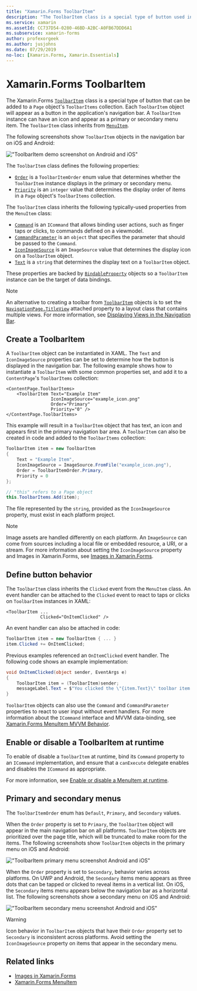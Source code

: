 ```yaml
---
title: "Xamarin.Forms ToolbarItem"
description: "The ToolbarItem class is a special type of button used in an application's navigation bar."
ms.service: xamarin
ms.assetId: CC737D54-0280-46BD-A2BC-A0FB67DDD6A1
ms.subservice: xamarin-forms
author: profexorgeek
ms.author: jusjohns
ms.date: 07/29/2019
no-loc: [Xamarin.Forms, Xamarin.Essentials]
---
```


# Xamarin.Forms ToolbarItem

The Xamarin.Forms [`ToolbarItem`](xref:Xamarin.Forms.ToolbarItem) class is a special type of button that can be added to a `Page` object's `ToolbarItems` collection. Each `ToolbarItem` object will appear as a button in the application's navigation bar. A `ToolbarItem` instance can have an icon and appear as a primary or secondary menu item. The `ToolbarItem` class inherits from [`MenuItem`](xref:Xamarin.Forms.MenuItem).

The following screenshots show `ToolbarItem` objects in the navigation bar on iOS and Android:

!["ToolbarItem demo screenshot on Android and iOS"](toolbaritem-images/toolbaritem-device-screenshot.png "ToolbarItem demo screenshot on Android and iOS")

The `ToolbarItem` class defines the following properties:

* [`Order`](xref:Xamarin.Forms.ToolbarItem.Order) is a `ToolbarItemOrder` enum value that determines whether the `ToolbarItem` instance displays in the primary or secondary menu.
* [`Priority`](xref:Xamarin.Forms.ToolbarItem.Priority) is an `integer` value that determines the display order of items in a `Page` object's `ToolbarItems` collection.

The `ToolbarItem` class inherits the following typically-used properties from the `MenuItem` class:

* [`Command`](xref:Xamarin.Forms.MenuItem.Command) is an `ICommand` that allows binding user actions, such as finger taps or clicks, to commands defined on a viewmodel.
* [`CommandParameter`](xref:Xamarin.Forms.MenuItem.CommandParameter) is an `object` that specifies the parameter that should be passed to the `Command`.
* [`IconImageSource`](xref:Xamarin.Forms.MenuItem.IconImageSource) is an `ImageSource` value that determines the display icon on a `ToolbarItem` object.
* [`Text`](xref:Xamarin.Forms.MenuItem.Text) is a `string` that determines the display text on a `ToolbarItem` object.

These properties are backed by [`BindableProperty`](xref:Xamarin.Forms.BindableProperty) objects so a `ToolbarItem` instance can be the target of data bindings.

> [!NOTE]
> An alternative to creating a toolbar from [`ToolbarItem`](xref:Xamarin.Forms.ToolbarItem) objects is to set the [`NavigationPage.TitleView`](xref:Xamarin.Forms.NavigationPage.TitleViewProperty) attached property to a layout class that contains multiple views. For more information, see [Displaying Views in the Navigation Bar](~/xamarin-forms/app-fundamentals/navigation/hierarchical.md#displaying-views-in-the-navigation-bar).

## Create a ToolbarItem

A `ToolbarItem` object can be instantiated in XAML. The `Text` and `IconImageSource` properties can be set to determine how the button is displayed in the navigation bar. The following example shows how to instantiate a `ToolbarItem` with some common properties set, and add it to a `ContentPage`'s `ToolbarItems` collection:

```xaml
<ContentPage.ToolbarItems>
    <ToolbarItem Text="Example Item"
                 IconImageSource="example_icon.png"
                 Order="Primary"
                 Priority="0" />
</ContentPage.ToolbarItems>
```

This example will result in a `ToolbarItem` object that has text, an icon and appears first in the primary navigation bar area. A `ToolbarItem` can also be created in code and added to the `ToolbarItems` collection:

```csharp
ToolbarItem item = new ToolbarItem
{
    Text = "Example Item",
    IconImageSource = ImageSource.FromFile("example_icon.png"),
    Order = ToolbarItemOrder.Primary,
    Priority = 0
};

// "this" refers to a Page object
this.ToolbarItems.Add(item);
```

The file represented by the `string`, provided as the `IconImageSource` property, must exist in each platform project.

> [!NOTE]
> Image assets are handled differently on each platform. An `ImageSource` can come from sources including a local file or embedded resource, a URI, or a stream. For more information about setting the `IconImageSource` property and Images in Xamarin.Forms, see [Images in Xamarin.Forms](~/xamarin-forms/user-interface/images.md).

## Define button behavior

The `ToolbarItem` class inherits the `Clicked` event from the `MenuItem` class. An event handler can be attached to the `Clicked` event to react to taps or clicks on `ToolbarItem` instances in XAML:

```xaml
<ToolbarItem ...
             Clicked="OnItemClicked" />
```

An event handler can also be attached in code:

```csharp
ToolbarItem item = new ToolbarItem { ... }
item.Clicked += OnItemClicked;
```

Previous examples referenced an `OnItemClicked` event handler. The following code shows an example implementation:

```csharp
void OnItemClicked(object sender, EventArgs e)
{
    ToolbarItem item = (ToolbarItem)sender;
    messageLabel.Text = $"You clicked the \"{item.Text}\" toolbar item.";
}
```

`ToolbarItem` objects can also use the `Command` and `CommandParameter` properties to react to user input without event handlers. For more information about the `ICommand` interface and MVVM data-binding, see [Xamarin.Forms MenuItem MVVM Behavior](~/xamarin-forms/user-interface/menuitem.md#define-menuitem-behavior-with-mvvm).

## Enable or disable a ToolbarItem at runtime

To enable of disable a `ToolbarItem` at runtime, bind its `Command` property to an `ICommand` implementation, and ensure that a `canExecute` delegate enables and disables the `ICommand` as appropriate.

For more information, see [Enable or disable a MenuItem at runtime](menuitem.md#enable-or-disable-a-menuitem-at-runtime).

## Primary and secondary menus

The `ToolbarItemOrder` enum has `Default`, `Primary`, and `Secondary` values.

When the `Order` property is set to `Primary`, the `ToolbarItem` object will appear in the main navigation bar on all platforms. `ToolbarItem` objects are prioritized over the page title, which will be truncated to make room for the items. The following screenshots show `ToolbarItem` objects in the primary menu on iOS and Android:

!["ToolbarItem primary menu screenshot Android and iOS"](toolbaritem-images/toolbaritem-primary-menu.png "ToolbarItem primary menu screenshot on Android and iOS")

When the `Order` property is set to `Secondary`, behavior varies across platforms. On UWP and Android, the `Secondary` items menu appears as three dots that can be tapped or clicked to reveal items in a vertical list. On iOS, the `Secondary` items menu appears below the navigation bar as a horizontal list. The following screenshots show a secondary menu on iOS and Android:

!["ToolbarItem secondary menu screenshot Android and iOS"](toolbaritem-images/toolbaritem-secondary-menu.png "ToolbarItem secondary menu screenshot on Android and iOS")

> [!WARNING]
> Icon behavior in `ToolbarItem` objects that have their `Order` property set to `Secondary` is inconsistent across platforms. Avoid setting the `IconImageSource` property on items that appear in the secondary menu.

## Related links

* [Images in Xamarin.Forms](~/xamarin-forms/user-interface/images.md)
* [Xamarin.Forms MenuItem](~/xamarin-forms/user-interface/menuitem.md)
